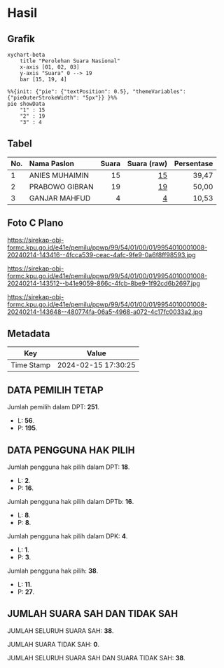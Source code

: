 # Hasil

## Grafik

```mermaid
xychart-beta
    title "Perolehan Suara Nasional"
    x-axis [01, 02, 03]
    y-axis "Suara" 0 --> 19
    bar [15, 19, 4]
```

```mermaid
%%{init: {"pie": {"textPosition": 0.5}, "themeVariables": {"pieOuterStrokeWidth": "5px"}} }%%
pie showData
    "1" : 15
    "2" : 19
    "3" : 4
```

## Tabel

| No. | Nama Paslon    | Suara | Suara (raw) | Persentase |
|:--- |:-------------- | -----:| -----------:| ----------:|
| 1   | ANIES MUHAIMIN | 15    | [15][p-1]   | 39,47      |
| 2   | PRABOWO GIBRAN | 19    | [19][p-2]   | 50,00      |
| 3   | GANJAR MAHFUD  | 4     | [4][p-3]    | 10,53      |


[p-1]: https://github.com/gigit-pemilu/pemilu-2024/blob/main/pilpres/hitung-suara/sub/99-luar-negeri/sub/54-johor-bahru-malaysia/sub/01-johor-bahru-malaysia/sub/0001-johor-bahru-malaysia/sub/008-tps/sub/paslon-1.txt
[p-2]: https://github.com/gigit-pemilu/pemilu-2024/blob/main/pilpres/hitung-suara/sub/99-luar-negeri/sub/54-johor-bahru-malaysia/sub/01-johor-bahru-malaysia/sub/0001-johor-bahru-malaysia/sub/008-tps/sub/paslon-2.txt
[p-3]: https://github.com/gigit-pemilu/pemilu-2024/blob/main/pilpres/hitung-suara/sub/99-luar-negeri/sub/54-johor-bahru-malaysia/sub/01-johor-bahru-malaysia/sub/0001-johor-bahru-malaysia/sub/008-tps/sub/paslon-3.txt

## Foto C Plano

https://sirekap-obj-formc.kpu.go.id/e41e/pemilu/ppwp/99/54/01/00/01/9954010001008-20240214-143416--4fcca539-ceac-4afc-9fe9-0a6f8ff98593.jpg

https://sirekap-obj-formc.kpu.go.id/e41e/pemilu/ppwp/99/54/01/00/01/9954010001008-20240214-143512--b41e9059-866c-4fcb-8be9-1f92cd6b2697.jpg

https://sirekap-obj-formc.kpu.go.id/e41e/pemilu/ppwp/99/54/01/00/01/9954010001008-20240214-143648--480774fa-06a5-4968-a072-4c17fc0033a2.jpg


## Metadata

| Key        | Value               |
| ---------- | ------------------- |
| Time Stamp | 2024-02-15 17:30:25 |


## DATA PEMILIH TETAP

Jumlah pemilih dalam DPT: **251**.
 * L: **56**.
 * P: **195**.

## DATA PENGGUNA HAK PILIH

Jumlah pengguna hak pilih dalam DPT: **18**.
 * L: **2**.
 * P: **16**.

Jumlah pengguna hak pilih dalam DPTb: **16**.
 * L: **8**.
 * P: **8**.

Jumlah pengguna hak pilih dalam DPK: **4**.
 * L: **1**.
 * P: **3**.

Jumlah pengguna hak pilih: **38**.
 * L: **11**.
 * P: **27**.

## JUMLAH SUARA SAH DAN TIDAK SAH

JUMLAH SELURUH SUARA SAH: **38**.

JUMLAH SUARA TIDAK SAH: **0**.

JUMLAH SELURUH SUARA SAH DAN SUARA TIDAK SAH: **38**.


